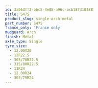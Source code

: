 ```yaml
---
id: 3a063ff2-bbc5-4e05-a96c-acb187310f88
title: S47S
product_slug: single-arch-metal
part_number: S47S
france_only: 'France only'
mudguard: Arch
finish: Métal
axle_type: Single
tyre_size:
  - 12.00X20
  - 12R22.5
  - 305/70R22.5
  - 315/80R22.5
  - 11R24
  - 12.00R24
  - 305/75R24
---
```

